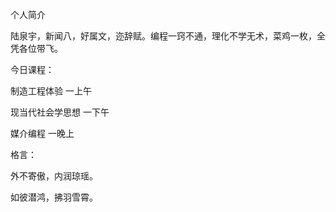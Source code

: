 个人简介

陆泉宇，新闻八，好属文，迩辞赋。编程一窍不通，理化不学无术，菜鸡一枚，全凭各位带飞。

今日课程：

制造工程体验   一上午

现当代社会学思想  一下午

媒介编程  一晚上

格言：

外不寄傲，内润琼瑶。

如彼潜鸿，拂羽雪霄。



